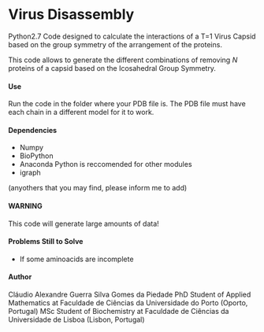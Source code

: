# Virus Disassembly

Python2.7 Code designed to calculate the interactions of a T=1 Virus Capsid based on the group symmetry of the arrangement of the proteins.

This code allows to generate the different combinations of removing *N* proteins of a capsid based on the Icosahedral Group Symmetry.


#### Use

Run the code in the folder where your PDB file is.
The PDB file must have each chain in a different model for it to work.

#### Dependencies

+ Numpy
+ BioPython
+ Anaconda Python is reccomended for other modules
+ igraph

(anyothers that you may find, please inform me to add)

#### WARNING

This code will generate large amounts of data!

#### Problems Still to Solve

+ If some aminoacids are incomplete

#### Author

Cláudio Alexandre Guerra Silva Gomes da Piedade
PhD Student of Applied Mathematics at Faculdade de Ciências da Universidade do Porto (Oporto, Portugal)
MSc Student of Biochemistry at Faculdade de Ciências da Universidade de Lisboa (Lisbon, Portugal)


